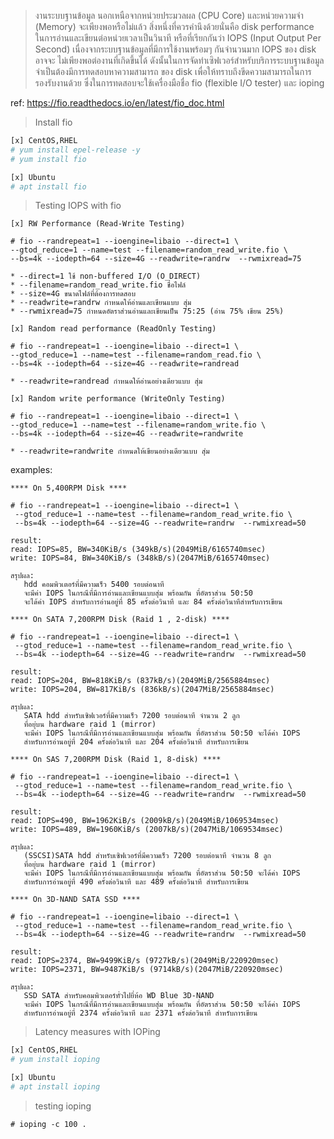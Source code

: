 >งานระบบฐานข้อมูล นอกเหนือจากหน่วยประมวลผล (CPU Core) และหน่วยความจำ (Memory) จะเพียงพอหรือไม่แล้ว
สิ่งหนึ่งที่ควรคำนึงด้วยนั่นคือ disk performance ในการอ่านและเขียนต่อหน่วยเวลาเป็นวินาที หรือที่เรียกกันว่า IOPS
(Input Output Per Second) เนื่องจากระบบฐานข้อมูลที่มีการใช้งานพร้อมๆ กันจำนวนมาก IOPS ของ disk อาจจะ
ไม่เพียงพอต่องานที่เกิดขึ้นได้ ดังนั้นในการจัดทำเซิฟเวอร์สำหรับบริการระบบฐานข้อมูล จำเป็นต้องมีการทดสอบหาความสามารถ
ของ disk เพื่อให้ทราบถึงขีดความสามารถในการรองรับงานด้วย ซึ่งในการทดสอบจะใช้เครื่องมือชื่อ fio (flexible I/O tester) 
และ ioping

ref: https://fio.readthedocs.io/en/latest/fio_doc.html

>Install fio
```bash
[x] CentOS,RHEL
# yum install epel-release -y
# yum install fio

[x] Ubuntu
# apt install fio
```
>Testing IOPS with fio
```
[x] RW Performance (Read-Write Testing)

# fio --randrepeat=1 --ioengine=libaio --direct=1 \
--gtod_reduce=1 --name=test --filename=random_read_write.fio \
--bs=4k --iodepth=64 --size=4G --readwrite=randrw  --rwmixread=75

* --direct=1 ใช้ non-buffered I/O (O_DIRECT)
* --filename=random_read_write.fio ชื่อไฟล์
* --size=4G ขนาดไฟล์ที่ต้องการทดสอบ
* --readwrite=randrw กำหนดให้อ่านและเขียนแบบ สุ่ม
* --rwmixread=75 กำหนดอัตราส่วนอ่านและเขียนเป็น 75:25 (อ่าน 75% เขียน 25%)

[x] Random read performance (ReadOnly Testing)

# fio --randrepeat=1 --ioengine=libaio --direct=1 \
--gtod_reduce=1 --name=test --filename=random_read.fio \
--bs=4k --iodepth=64 --size=4G --readwrite=randread

* --readwrite=randread กำหนดให้อ่านอย่างเดียวแบบ สุ่ม

[x] Random write performance (WriteOnly Testing)

# fio --randrepeat=1 --ioengine=libaio --direct=1 \
--gtod_reduce=1 --name=test --filename=random_write.fio \
--bs=4k --iodepth=64 --size=4G --readwrite=randwrite

* --readwrite=randwrite กำหนดให้เขียนอย่างเดียวแบบ สุ่ม
```

examples:
```
**** On 5,400RPM Disk ****

# fio --randrepeat=1 --ioengine=libaio --direct=1 \
 --gtod_reduce=1 --name=test --filename=random_read_write.fio \
 --bs=4k --iodepth=64 --size=4G --readwrite=randrw  --rwmixread=50

result:
read: IOPS=85, BW=340KiB/s (349kB/s)(2049MiB/6165740msec)
write: IOPS=84, BW=340KiB/s (348kB/s)(2047MiB/6165740msec)

สรุปผล: 
   hdd คอมพิวเตอร์ที่มีความเร็ว 5400 รอบต่อนาที 
   จะมีค่า IOPS ในกรณีที่มีการอ่านและเขียนแบบสุ่ม พร้อมกัน ที่อัตราส่วน 50:50
   จะได้ค่า IOPS สำหรับการอ่านอยู่ที่ 85 ครั้งต่อวินาที และ 84 ครั้งต่อวินาทีสำหรับการเขียน 

**** On SATA 7,200RPM Disk (Raid 1 , 2-disk) ****

# fio --randrepeat=1 --ioengine=libaio --direct=1 \
 --gtod_reduce=1 --name=test --filename=random_read_write.fio \
 --bs=4k --iodepth=64 --size=4G --readwrite=randrw  --rwmixread=50

result:
read: IOPS=204, BW=818KiB/s (837kB/s)(2049MiB/2565884msec)
write: IOPS=204, BW=817KiB/s (836kB/s)(2047MiB/2565884msec)

สรุปผล: 
   SATA hdd สำหรับเซิฟเวอร์ที่มีความเร็ว 7200 รอบต่อนาที จำนวน 2 ลูก 
   ที่อยุ่บน hardware raid 1 (mirror)
   จะมีค่า IOPS ในกรณีที่มีการอ่านและเขียนแบบสุ่ม พร้อมกัน ที่อัตราส่วน 50:50 จะได้ค่า IOPS 
   สำหรับการอ่านอยู่ที่ 204 ครั้งต่อวินาที และ 204 ครั้งต่อวินาที สำหรับการเขียน 
   
**** On SAS 7,200RPM Disk (Raid 1, 8-disk) ****

# fio --randrepeat=1 --ioengine=libaio --direct=1 \
 --gtod_reduce=1 --name=test --filename=random_read_write.fio \
 --bs=4k --iodepth=64 --size=4G --readwrite=randrw  --rwmixread=50

result:
read: IOPS=490, BW=1962KiB/s (2009kB/s)(2049MiB/1069534msec)
write: IOPS=489, BW=1960KiB/s (2007kB/s)(2047MiB/1069534msec)

สรุปผล: 
   (SSCSI)SATA hdd สำหรับเซิฟเวอร์ที่มีความเร็ว 7200 รอบต่อนาที จำนวน 8 ลูก
   ที่อยุ่บน hardware raid 1 (mirror)
   จะมีค่า IOPS ในกรณีที่มีการอ่านและเขียนแบบสุ่ม พร้อมกัน ที่อัตราส่วน 50:50 จะได้ค่า IOPS 
   สำหรับการอ่านอยู่ที่ 490 ครั้งต่อวินาที และ 489 ครั้งต่อวินาที สำหรับการเขียน 

**** On 3D-NAND SATA SSD ****

# fio --randrepeat=1 --ioengine=libaio --direct=1 \
 --gtod_reduce=1 --name=test --filename=random_read_write.fio \
 --bs=4k --iodepth=64 --size=4G --readwrite=randrw  --rwmixread=50

result:
read: IOPS=2374, BW=9499KiB/s (9727kB/s)(2049MiB/220920msec)
write: IOPS=2371, BW=9487KiB/s (9714kB/s)(2047MiB/220920msec)

สรุปผล: 
   SSD SATA สำหรับคอมพิวเตอร์ทั่วไปยี่ห้อ WD Blue 3D-NAND 
   จะมีค่า IOPS ในกรณีที่มีการอ่านและเขียนแบบสุ่ม พร้อมกัน ที่อัตราส่วน 50:50 จะได้ค่า IOPS 
   สำหรับการอ่านอยู่ที่ 2374 ครั้งต่อวินาที และ 2371 ครั้งต่อวินาที สำหรับการเขียน 
```
>Latency measures with IOPing
```bash
[x] CentOS,RHEL
# yum install ioping

[x] Ubuntu
# apt install ioping
```
> testing ioping
```
# ioping -c 100 .
```
